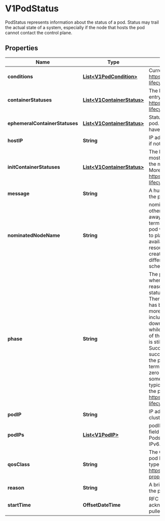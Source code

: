 

# V1PodStatus

PodStatus represents information about the status of a pod. Status may trail the actual state of a system, especially if the node that hosts the pod cannot contact the control plane.

## Properties

| Name | Type | Description | Notes |
|------------ | ------------- | ------------- | -------------|
|**conditions** | [**List&lt;V1PodCondition&gt;**](V1PodCondition.md) | Current service state of pod. More info: https://kubernetes.io/docs/concepts/workloads/pods/pod-lifecycle#pod-conditions |  [optional] |
|**containerStatuses** | [**List&lt;V1ContainerStatus&gt;**](V1ContainerStatus.md) | The list has one entry per container in the manifest. Each entry is currently the output of &#x60;docker inspect&#x60;. More info: https://kubernetes.io/docs/concepts/workloads/pods/pod-lifecycle#pod-and-container-status |  [optional] |
|**ephemeralContainerStatuses** | [**List&lt;V1ContainerStatus&gt;**](V1ContainerStatus.md) | Status for any ephemeral containers that have run in this pod. This field is beta-level and available on clusters that haven&#39;t disabled the EphemeralContainers feature gate. |  [optional] |
|**hostIP** | **String** | IP address of the host to which the pod is assigned. Empty if not yet scheduled. |  [optional] |
|**initContainerStatuses** | [**List&lt;V1ContainerStatus&gt;**](V1ContainerStatus.md) | The list has one entry per init container in the manifest. The most recent successful init container will have ready &#x3D; true, the most recently started container will have startTime set. More info: https://kubernetes.io/docs/concepts/workloads/pods/pod-lifecycle#pod-and-container-status |  [optional] |
|**message** | **String** | A human readable message indicating details about why the pod is in this condition. |  [optional] |
|**nominatedNodeName** | **String** | nominatedNodeName is set only when this pod preempts other pods on the node, but it cannot be scheduled right away as preemption victims receive their graceful termination periods. This field does not guarantee that the pod will be scheduled on this node. Scheduler may decide to place the pod elsewhere if other nodes become available sooner. Scheduler may also decide to give the resources on this node to a higher priority pod that is created after preemption. As a result, this field may be different than PodSpec.nodeName when the pod is scheduled. |  [optional] |
|**phase** | **String** | The phase of a Pod is a simple, high-level summary of where the Pod is in its lifecycle. The conditions array, the reason and message fields, and the individual container status arrays contain more detail about the pod&#39;s status. There are five possible phase values:  Pending: The pod has been accepted by the Kubernetes system, but one or more of the container images has not been created. This includes time before being scheduled as well as time spent downloading images over the network, which could take a while. Running: The pod has been bound to a node, and all of the containers have been created. At least one container is still running, or is in the process of starting or restarting. Succeeded: All containers in the pod have terminated in success, and will not be restarted. Failed: All containers in the pod have terminated, and at least one container has terminated in failure. The container either exited with non-zero status or was terminated by the system. Unknown: For some reason the state of the pod could not be obtained, typically due to an error in communicating with the host of the pod.  More info: https://kubernetes.io/docs/concepts/workloads/pods/pod-lifecycle#pod-phase   |  [optional] |
|**podIP** | **String** | IP address allocated to the pod. Routable at least within the cluster. Empty if not yet allocated. |  [optional] |
|**podIPs** | [**List&lt;V1PodIP&gt;**](V1PodIP.md) | podIPs holds the IP addresses allocated to the pod. If this field is specified, the 0th entry must match the podIP field. Pods may be allocated at most 1 value for each of IPv4 and IPv6. This list is empty if no IPs have been allocated yet. |  [optional] |
|**qosClass** | **String** | The Quality of Service (QOS) classification assigned to the pod based on resource requirements See PodQOSClass type for available QOS classes More info: https://git.k8s.io/community/contributors/design-proposals/node/resource-qos.md   |  [optional] |
|**reason** | **String** | A brief CamelCase message indicating details about why the pod is in this state. e.g. &#39;Evicted&#39; |  [optional] |
|**startTime** | **OffsetDateTime** | RFC 3339 date and time at which the object was acknowledged by the Kubelet. This is before the Kubelet pulled the container image(s) for the pod. |  [optional] |



